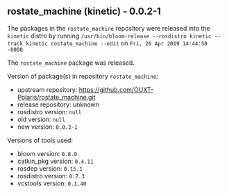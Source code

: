 ## rostate_machine (kinetic) - 0.0.2-1

The packages in the `rostate_machine` repository were released into the `kinetic` distro by running `/usr/bin/bloom-release --rosdistro kinetic --track kinetic rostate_machine --edit` on `Fri, 26 Apr 2019 14:44:50 -0000`

The `rostate_machine` package was released.

Version of package(s) in repository `rostate_machine`:

- upstream repository: https://github.com/OUXT-Polaris/rostate_machine.git
- release repository: unknown
- rosdistro version: `null`
- old version: `null`
- new version: `0.0.2-1`

Versions of tools used:

- bloom version: `0.8.0`
- catkin_pkg version: `0.4.11`
- rosdep version: `0.15.1`
- rosdistro version: `0.7.3`
- vcstools version: `0.1.40`


